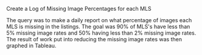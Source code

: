 Create a Log of Missing Image Percentages for each MLS

The query was to make a daily report on what percentage of images each MLS is missing in the listings.
The goal was 90% of MLS's have less than 5% missing image rates and 50% having less than 2% missing image rates.
The result of work put into reducing the missing image rates was then graphed in Tableau.
